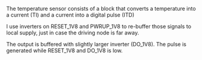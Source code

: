 
The temperature sensor consists of a block that converts a temperature into a
current (TI) and a current into a digital pulse (ITD)

I use inverters on RESET\_1V8 and PWRUP\_1V8 to re-buffer those signals to local
supply, just in case the driving node is far away.

The output is buffered with slightly larger inverter (DO\_1V8). The pulse is
generated while RESET\_1V8 and DO\_1V8 is low.


